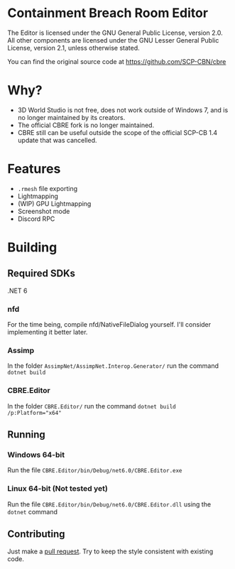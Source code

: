 Containment Breach Room Editor
======

The Editor is licensed under the GNU General Public License, version 2.0.
All other components are licensed under the GNU Lesser General Public License, version 2.1, unless otherwise stated.

You can find the original source code at https://github.com/SCP-CBN/cbre

# Why?

- 3D World Studio is not free, does not work outside of Windows 7, and is no longer maintained by its creators.
- The official CBRE fork is no longer maintained.
- CBRE still can be useful outside the scope of the official SCP-CB 1.4 update that was cancelled.

# Features

- `.rmesh` file exporting
- Lightmapping
- (WIP) GPU Lightmapping
- Screenshot mode
- Discord RPC

# Building

## Required SDKs

.NET 6

### nfd

For the time being, compile nfd/NativeFileDialog yourself. I'll consider implementing it better later.

### Assimp

In the folder `AssimpNet/AssimpNet.Interop.Generator/` run the command `dotnet build`

### CBRE.Editor

In the folder `CBRE.Editor/` run the command `dotnet build /p:Platform="x64"`

## Running

### Windows 64-bit

Run the file `CBRE.Editor/bin/Debug/net6.0/CBRE.Editor.exe`

### Linux 64-bit (Not tested yet)

Run the file `CBRE.Editor/bin/Debug/net6.0/CBRE.Editor.dll` using the `dotnet` command

## Contributing

Just make a [pull request](https://github.com/VirtualBrightPlayz/cbre/pulls). Try to keep the style consistent with existing code.
